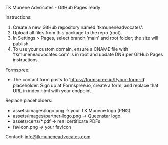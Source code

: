 TK Munene Advocates - GitHub Pages ready

Instructions:
1. Create a new GitHub repository named 'tkmuneneadvocates'.
2. Upload all files from this package to the repo (root).
3. In Settings > Pages, select branch 'main' and root folder; the site will publish.
4. To use your custom domain, ensure a CNAME file with 'tkmuneneadvocates.com' is in root and update DNS per GitHub Pages instructions.

Formspree:
- The contact form posts to 'https://formspree.io/f/your-form-id' placeholder. Sign up at Formspree.io, create a form, and replace that URL in index.html with your endpoint.

Replace placeholders:
- assets/images/logo.png -> your TK Munene logo (PNG)
- assets/images/partner-logo.png -> Queenstar logo
- assets/certs/*.pdf -> real certificate PDFs
- favicon.png -> your favicon

Contact: info@tkmuneneadvocates.com
